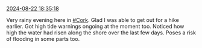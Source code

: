 [2024-08-22 18:35:18](https://mstdn.social/@hill_wanderer/113007114244962082)

Very rainy evening here in <a href="https://mstdn.social/tags/Cork" class="mention hashtag" rel="tag">#Cork</a>. Glad I was able to get out for a hike earlier. Got high tide warnings ongoing at the moment too. Noticed how high the water had risen along the shore over the last few days. Poses a risk of flooding in some parts too.